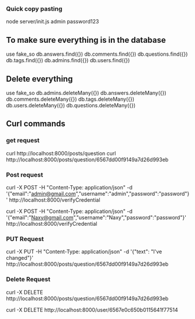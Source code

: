 ### Quick copy pasting
node server/init.js admin password123

## To make sure everything is in the database
use fake_so
db.answers.find({})
db.comments.find({})
db.questions.find({})
db.tags.find({})
db.admins.find({})
db.users.find({})

## Delete everything
use fake_so
db.admins.deleteMany({}) 
db.answers.deleteMany({}) 
db.comments.deleteMany({}) 
db.tags.deleteMany({}) 
db.users.deleteMany({}) 
db.questions.deleteMany({}) 

## Curl commands
### get request
curl http://localhost:8000/posts/question
curl http://localhost:8000/posts/question/6567dd00f9149a7d26d993eb

### Post request
curl -X POST -H "Content-Type: application/json" -d '{"email":"admin@gmail.com","username":"admin","password":"password"}' http://localhost:8000/verifyCredential

curl -X POST -H "Content-Type: application/json" -d '{"email":"Naxy@gmail.com","username":"Naxy","password":"password"}' http://localhost:8000/verifyCredential

### PUT Request
curl -X PUT -H "Content-Type: application/json" -d '{"text": "I've changed"}' http://localhost:8000/posts/question/6567dd00f9149a7d26d993eb

### Delete Request
curl -X DELETE http://localhost:8000/posts/question/6567dd00f9149a7d26d993eb

curl -X DELETE http://localhost:8000/user/6567e0c650b0115641f77514
